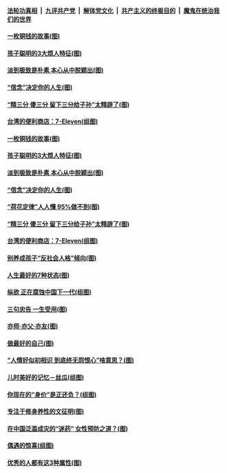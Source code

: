 

####  [法轮功真相](../../../../basic/blob/master/README.md?t=07102131) &nbsp;|&nbsp; [九评共产党](../../../../9ping.md/blob/master/README.md?t=07102131) &nbsp;|&nbsp; [解体党文化](../../../../jtdwh.md/blob/master/README.md?t=07102131)  &nbsp;|&nbsp; [共产主义的终极目的](../../../../gczydzjmd.md/blob/master/README.md?t=07102131) &nbsp;|&nbsp; [魔鬼在统治我们的世界](../../../../mgztzwmdsj.md/blob/master/README.md?t=07102131) 

#### [一枚铜钱的故事(图)](../pages/p8/938996.md?t=07102131) 

#### [孩子聪明的3大烦人特征(图)](../pages/p8/939235.md?t=07102131) 

#### [淡到极致是朴素 本心从中脱颖出(图)](../pages/p8/938974.md?t=07102131) 

#### [“信念”决定你的人生(图)](../pages/p8/939152.md?t=07102131) 

#### [“精三分 傻三分 留下三分给子孙”太精辟了(图)](../pages/p8/937600.md?t=07102131) 

#### [台湾的便利商店：7-Eleven(组图)](../pages/p8/938971.md?t=07102131) 

#### [一枚铜钱的故事(图)](../pages/p8/938996.md?t=07102131) 

#### [孩子聪明的3大烦人特征(图)](../pages/p8/939235.md?t=07102131) 

#### [淡到极致是朴素 本心从中脱颖出(图)](../pages/p8/938974.md?t=07102131) 

#### [“信念”决定你的人生(图)](../pages/p8/939152.md?t=07102131) 

#### [“荷花定律”人人懂 95%做不到(图)](../pages/p8/939141.md?t=07102131) 

#### [“精三分 傻三分 留下三分给子孙”太精辟了(图)](../pages/p8/937600.md?t=07102131) 

#### [台湾的便利商店：7-Eleven(组图)](../pages/p8/938971.md?t=07102131) 

#### [别养成孩子“反社会人格”倾向(图)](../pages/p8/939049.md?t=07102131) 

#### [人生最好的7种状态(图)](../pages/p8/938988.md?t=07102131) 

#### [纵欲 正在腐蚀中国下一代(组图)](../pages/p8/938992.md?t=07102131) 

#### [三句忠告 一生受用(图)](../pages/p8/938640.md?t=07102131) 

#### [亦师‧亦父‧亦友(图)](../pages/p8/938927.md?t=07102131) 

#### [做最好的自己(图)](../pages/p8/938492.md?t=07102131) 

#### [“人情好似初相识 到底终无怨恨心”啥意思？(图)](../pages/p8/938871.md?t=07102131) 

#### [儿时美好的记忆－丝瓜(组图)](../pages/p8/938641.md?t=07102131) 

#### [你现在的“身价”是正还负？(组图)](../pages/p8/938848.md?t=07102131) 

#### [专注于修身养性的文征明(图)](../pages/p8/938487.md?t=07102131) 

#### [在中国泛滥成灾的“迷药” 女性预防之道？(图)](../pages/p8/938746.md?t=07102131) 

#### [偶遇的惊喜(组图)](../pages/p8/937363.md?t=07102131) 

#### [优秀的人都有这3种属性(图)](../pages/p8/938743.md?t=07102131) 

